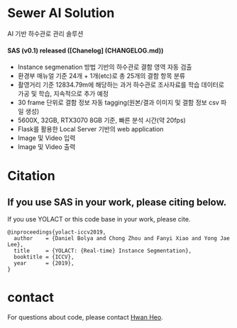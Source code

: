 # **S**ewer **AI** **S**olution

AI 기반 하수관로 관리 솔루션

#### SAS (v0.1) released ([Chanelog] (CHANGELOG.md))
- Instance segmenation 방법 기반의 하수관로 결함 영역 자동 검출
- 환경부 매뉴얼 기준 24개 + 1개(etc)로 총 25개의 결함 항목 분류
- 촬영거리 기준 12834.79m에 해당하는 과거 하수관로 조사자료를 학습 데이터로 가공 및 학습, 지속적으로 추가 예정
- 30 frame 단위로 결함 정보 자동 tagging(원본/결과 이미지 및 결함 정보 csv 파일 생성)
- 5600X, 32GB, RTX3070 8GB 기준, 빠른 분석 시간(약 20fps)
- Flask를 활용한 Local Server 기반의 web application
- Image 및 Video 입력
- Image 및 Video 출력


# Citation
## If you use SAS in your work, please citing below.
If you use YOLACT or this code base in your work, please cite.
```
@inproceedings{yolact-iccv2019,
  author    = {Daniel Bolya and Chong Zhou and Fanyi Xiao and Yong Jae Lee},
  title     = {YOLACT: {Real-time} Instance Segmentation},
  booktitle = {ICCV},
  year      = {2019},
}
```


# contact
For questions about code, please contact [Hwan Heo](mailto:hheo@bizdata.kr).